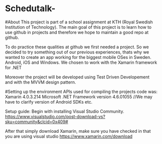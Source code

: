 # Schedutalk-

#About
This project is part of a school assignment at KTH (Royal Swedish Institution of Technology). The main goal of this project is to learn how to use github in projects and therefore we hope to maintain a good repo at github.

To do practice these qualities at github we first needed a project. So we decided to try something out of our previous experiences, thats why we wanted to create an app working for the biggest mobile OSes in Sweden. Android, iOS and Windows.
We chosen to work with the Xamarin framework for .NET

Moreover the project will be developed using Test Driven Developement and with the MVVM design pattern.

#Setting up the environment
APIs used for compiling the projects code was:
Xamarin 4.0.3.214
Microsoft .NET Framework version 4.6.01055
//We may have to clarify version of Android SDKs etc.

Setup guide:
Begin with installing Visual Studio Community.
https://www.visualstudio.com/post-download-vs?sku=community&clcid=0x409#

After that simply download Xamarin, make sure you have checked in that you are using visual studio
https://www.xamarin.com/download
